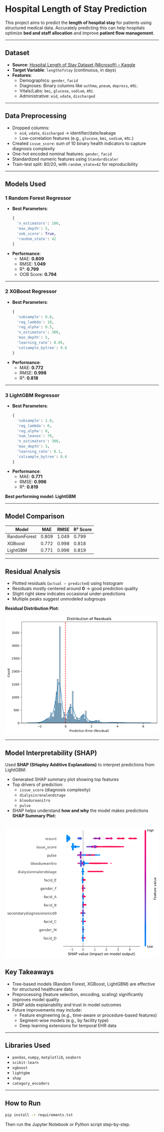 #  Hospital Length of Stay Prediction

This project aims to predict the **length of hospital stay** for patients using structured medical data. Accurately predicting this can help hospitals optimize **bed and staff allocation** and improve **patient flow management**.

---

##  Dataset

- **Source**: [Hospital Length of Stay Dataset (Microsoft) – Kaggle](https://www.kaggle.com/datasets/aayushchou/hospital-length-of-stay-dataset-microsoft/data)
- **Target Variable**: `lengthofstay` (continuous, in days)
- **Features**:
  - Demographics: `gender`, `facid`
  - Diagnoses: Binary columns like `asthma`, `pneum`, `depress`, etc.
  - Vitals/Labs: `bmi`, `glucose`, `sodium`, etc.
  - Administrative: `eid`, `vdate`, `discharged`

---

##  Data Preprocessing

- Dropped columns:
  - `eid`, `vdate`, `discharged` → identifier/date/leakage
  - Low-correlation features (e.g., `glucose`, `bmi`, `sodium`, etc.)
- Created `issue_score`: sum of 10 binary health indicators to capture diagnosis complexity
- One-hot encoded nominal features: `gender`, `facid`
- Standardized numeric features using `StandardScaler`
- Train-test split: 80/20, with `random_state=42` for reproducibility

---

##  Models Used

### 1️ Random Forest Regressor
- **Best Parameters**:
  ```python
  {
    'n_estimators': 100,
    'max_depth': 5,
    'oob_score': True,
    'random_state': 42
  }
  ```
- **Performance**:
  - MAE: **0.809**
  - RMSE: **1.049**
  - R²: **0.799**
  - OOB Score: **0.794**

---

### 2️ XGBoost Regressor
- **Best Parameters**:
  ```python
  {
    'subsample': 0.8,
    'reg_lambda': 10,
    'reg_alpha': 0.5,
    'n_estimators': 300,
    'max_depth': 5,
    'learning_rate': 0.05,
    'colsample_bytree': 0.6
  }
  ```
- **Performance**:
  - MAE: **0.772**
  - RMSE: **0.998**
  - R²: **0.818**

---

### 3️ LightGBM Regressor
- **Best Parameters**:
  ```python
  {
    'subsample': 1.0,
    'reg_lambda': 0,
    'reg_alpha': 0,
    'num_leaves': 70,
    'n_estimators': 300,
    'max_depth': 3,
    'learning_rate': 0.1,
    'colsample_bytree': 0.6
  }
  ```
- **Performance**:
  - MAE: **0.771**
  - RMSE: **0.996**
  - R²: **0.819**

 **Best performing model: LightGBM**

---

##  Model Comparison

| Model       | MAE    | RMSE   | R² Score |
|-------------|--------|--------|----------|
| RandomForest| 0.809  | 1.049  | 0.799    |
| XGBoost     | 0.772  | 0.998  | 0.818    |
| LightGBM    | 0.771  | 0.996  | 0.819  |

---

##  Residual Analysis

- Plotted residuals (`actual − predicted`) using histogram
- Residuals mostly centered around **0** → good prediction quality
- Slight right skew indicates occasional under-predictions
- Multiple peaks suggest unmodeled subgroups


**Residual Distribution Plot:**

![Residual Plot](./reports/Residual.png)

---

##  Model Interpretability (SHAP)

Used **SHAP (SHapley Additive Explanations)** to interpret predictions from LightGBM:

- Generated SHAP summary plot showing top features
- Top drivers of prediction:
  - `issue_score` (diagnosis complexity)
  - `dialysisrenalendstage`
  - `bloodureanitro`
  - `pulse`
- SHAP helps understand **how and why** the model makes predictions
**SHAP Summary Plot:**

![SHAP Summary Plot](./reports/shap.png)
---

##  Key Takeaways

- Tree-based models (Random Forest, XGBoost, LightGBM) are effective for structured healthcare data
- Preprocessing (feature selection, encoding, scaling) significantly improves model quality
- SHAP adds explainability and trust in model outcomes
- Future improvements may include:
  - Feature engineering (e.g., time-aware or procedure-based features)
  - Segment-wise models (e.g., by facility type)
  - Deep learning extensions for temporal EHR data

---

##  Libraries Used

- `pandas`, `numpy`, `matplotlib`, `seaborn`
- `scikit-learn`
- `xgboost`
- `lightgbm`
- `shap`
- `category_encoders`

---

##  How to Run

```bash
pip install -r requirements.txt
```

Then run the Jupyter Notebook or Python script step-by-step.

